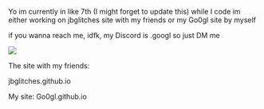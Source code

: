 Yo im currently in like 7th (I might forget to update this)
while I code im either working on jbglitches site with my friends
or my Go0gl site by myself

if you wanna reach me, idfk, my Discord is .googl so just DM me

![](https://komarev.com/ghpvc/?username=Go0gl)

<p>The site with my friends:<p/>
<p></p>jbglitches.github.io<p/>
My site:
Go0gl.github.io

